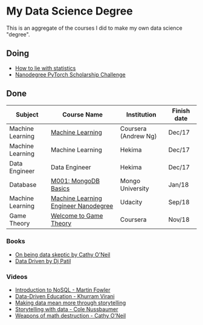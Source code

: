 # My Data Science Degree

This is an aggregate of the courses I did to make my own data science "degree".

## Doing

- [How to lie with statistics](http://faculty.neu.edu.cn/cc/zhangyf/papers/How-to-Lie-with-Statistics.pdf)
- [Nanodegree PyTorch Scholarship Challenge](https://classroom.udacity.com/nanodegrees/nd188/syllabus/core-curriculum)

## Done


| Subject          | Course Name                          | Institution          | Finish date |
|------------------|--------------------------------------|----------------------|-------------|
| Machine Learning | [Machine Learning ](https://www.coursera.org/learn/machine-learning/)| Coursera (Andrew Ng) | Dec/17      |
| Machine Learning | Machine Learning                     | Hekima               | Dec/17      |
| Data Engineer    | Data Engineer                        | Hekima               | Dec/17      |
| Database         | [M001: MongoDB Basics](https://university.mongodb.com/mercury/M001/2018_January/syllabus)                 | Mongo University     |    Jan/18         |
| Machine Learning | [Machine Learning Engineer Nanodegree](https://br.udacity.com/course/machine-learning-engineer-nanodegree--nd009) | Udacity              | Sep/18      |
| Game Theory      | [Welcome to Game Theory](https://www.coursera.org/learn/game-theory-introduction/home/welcome)               | Coursera             | Nov/18      |

### Books

- [On being data skeptic by Cathy O'Neil](http://www.oreilly.com/data/free/being-a-data-skeptic.csp)
- [Data Driven by Dj Patil](https://www.amazon.com.br/Data-Driven-English-DJ-Patil-ebook/dp/B00SXHFTAS/ref=sr_1_1?ie=UTF8&qid=1541638037&sr=8-1&keywords=data+driven)

### Videos

- [Introduction to NoSQL - Martin Fowler](https://www.youtube.com/watch?v=qI_g07C_Q5I&index=82&list=LLJxQd98XUs_Ucg9FJ9VglgA&t=0s)
- [Data-Driven Education - Khurram Virani](https://www.youtube.com/watch?v=L3eO8gYmWCc&t=433s)
- [Making data mean more through storytelling](https://www.youtube.com/watch?v=6xsvGYIxJok)
- [Storytelling with data - Cole Nussbaumer](https://www.youtube.com/watch?v=8EMW7io4rSI&t=1721s)
- [Weapons of math destruction - Cathy O'Neil](https://www.youtube.com/watch?v=TQHs8SA1qpk&t=2176s)


